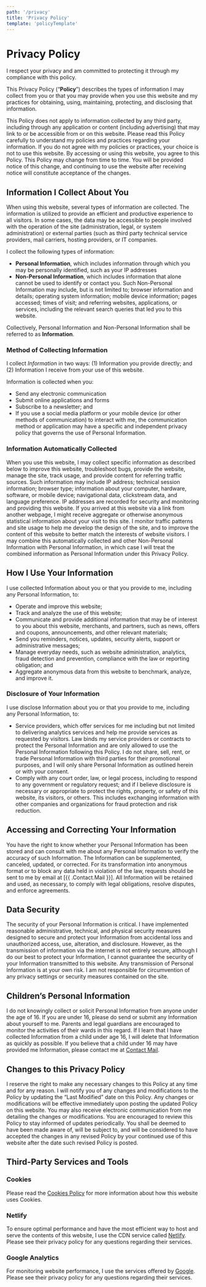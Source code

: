 ```yaml
---
path: '/privacy'
title: 'Privacy Policy'
template: 'policyTemplate'
---
```


# Privacy Policy

I respect your privacy and am committed to protecting it through my compliance with this policy.

This Privacy Policy (“**Policy**”) describes the types of information I may collect from you or that you may provide when you use this website and my practices for obtaining, using, maintaining, protecting, and disclosing that information.

This Policy does not apply to information collected by any third party, including through any application or content (including advertising) that may link to or be accessible from or on this website. Please read this Policy carefully to understand my policies and practices regarding your information. If you do not agree with my policies or practices, your choice is not to use this website. By accessing or using this website, you agree to this Policy. This Policy may change from time to time. You will be provided notice of this change, and continuing to use the website after receiving notice will constitute acceptance of the changes.

## Information I Collect About You

When using this website, several types of information are collected. The information is utilized to provide an efficient and productive experience to all visitors. In some cases, the data may be accessible to people involved with the operation of the site (administration, legal, or system administration) or external parties (such as third party technical service providers, mail carriers, hosting providers, or IT companies.

I collect the following types of information:

- **Personal Information**, which includes information through which you may be personally identified, such as your IP addresses
- **Non-Personal Information**, which includes information that alone cannot be used to identify or contact you. Such Non-Personal Information may include, but is not limited to; browser information and details; operating system information; mobile device information; pages accessed; times of visit; and referring websites, applications, or services, including the relevant search queries that led you to this website.

Collectively, Personal Information and Non-Personal Information shall be referred to as **Information**.

### Method of Collecting Information

I collect _Information_ in two ways: (1) Information you provide directly; and (2) Information I receive from your use of this website.

Information is collected when you:

- Send any electronic communication
- Submit online applications and forms
- Subscribe to a newsletter; and
- If you use a social media platform or your mobile device (or other methods of communication) to interact with me, the communication method or application may have a specific and independent privacy policy that governs the use of Personal Information.

### Information Automatically Collected

When you use this website, I may collect specific information as described below to improve this website, troubleshoot bugs, provide the website, manage the site, track usage, and provide content for referring traffic sources. Such information may include IP address; technical session information; browser type; information about your computer, hardware, software, or mobile device; navigational data, clickstream data, and language preference. IP addresses are recorded for security and monitoring and providing this website. If you arrived at this website via a link from another webpage, I might receive aggregate or otherwise anonymous statistical information about your visit to this site. I monitor traffic patterns and site usage to help me develop the design of the site, and to improve the content of this website to better match the interests of website visitors. I may combine this automatically collected and other Non-Personal Information with Personal Information, in which case I will treat the combined information as Personal Information under this Privacy Policy.

## How I Use Your Information

I use collected Information about you or that you provide to me, including any Personal Information, to:

- Operate and improve this website;
- Track and analyze the use of this website;
- Communicate and provide additional information that may be of interest to you about this website, merchants, and partners, such as news, offers and coupons, announcements, and other relevant materials;
- Send you reminders, notices, updates, security alerts, support or administrative messages;
- Manage everyday needs, such as website administration, analytics, fraud detection and prevention, compliance with the law or reporting obligation; and
- Aggregate anonymous data from this website to benchmark, analyze, and improve it.

### Disclosure of Your Information

I use disclose Information about you or that you provide to me, including any Personal Information, to:

- Service providers, which offer services for me including but not limited to delivering analytics services and help me provide services as requested by visitors. Law binds my service providers or contracts to protect the Personal Information and are only allowed to use the Personal Information following this Policy. I do not share, sell, rent, or trade Personal Information with third parties for their promotional purposes, and I will only share Personal Information as outlined herein or with your consent.
- Comply with any court order, law, or legal process, including to respond to any government or regulatory request; and if I believe disclosure is necessary or appropriate to protect the rights, property, or safety of this website, its visitors, or others. This includes exchanging information with other companies and organizations for fraud protection and risk reduction.

## Accessing and Correcting Your Information

You have the right to know whether your Personal Information has been stored and can consult with me about any Personal Information to verify the accuracy of such Information. The Information can be supplemented, canceled, updated, or corrected. For its transformation into anonymous format or to block any data held in violation of the law, requests should be sent to me by email at [{{ .Contact.Mail }}]. All Information will be retained and used, as necessary, to comply with legal obligations, resolve disputes, and enforce agreements.

## Data Security

The security of your Personal Information is critical. I have implemented reasonable administrative, technical, and physical security measures designed to secure and protect your Information from accidental loss and unauthorized access, use, alteration, and disclosure. However, as the transmission of information via the internet is not entirely secure, although I do our best to protect your Information, I cannot guarantee the security of your Information transmitted to this website. Any transmission of Personal Information is at your own risk. I am not responsible for circumvention of any privacy settings or security measures contained on the site.

## Children’s Personal Information

I do not knowingly collect or solicit Personal Information from anyone under the age of 16. If you are under 16, please do send or submit any Information about yourself to me. Parents and legal guardians are encouraged to monitor the activities of their wards in this regard. If I learn that I have collected Information from a child under age 16, I will delete that Information as quickly as possible. If you believe that a child under 16 may have provided me Information, please contact me at [Contact Mail].

## Changes to this Privacy Policy

I reserve the right to make any necessary changes to this Policy at any time and for any reason. I will notify you of any changes and modifications to the Policy by updating the “Last Modified” date on this Policy. Any changes or modifications will be effective immediately upon posting the updated Policy on this website. You may also receive electronic communication from me detailing the changes or modifications. You are encouraged to review this Policy to stay informed of updates periodically. You shall be deemed to have been made aware of, will be subject to, and will be considered to have accepted the changes in any revised Policy by your continued use of this website after the date such revised Policy is posted.

## Third-Party Services and Tools

### Cookies

Please read the [Cookies Policy] for more information about how this website uses Cookies.

### Netlify

To ensure optimal performance and have the most efficient way to host and serve the contents of this website, I use the CDN service called [Netlify]. Please see their privacy policy for any questions regarding their services.

### Google Analytics

For monitoring website performance, I use the services offered by [Google]. Please see their privacy policy for any questions regarding their services.

[cookies policy]: /cookies
[contact mail]: mailto:info@liontech.nyc
[netlify]: https://www.netlify.com/privacy/
[google]: https://policies.google.com/privacy
